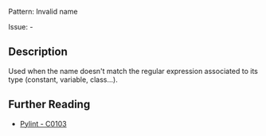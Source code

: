 Pattern: Invalid name

Issue: -

## Description

Used when the name doesn't match the regular expression associated to its type (constant, variable, class...).

## Further Reading

* [Pylint - C0103](http://pylint-messages.wikidot.com/messages:c0103)